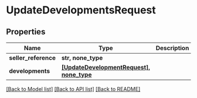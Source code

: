 # UpdateDevelopmentsRequest


## Properties
Name | Type | Description | Notes
------------ | ------------- | ------------- | -------------
**seller_reference** | **str, none_type** |  | [optional] 
**developments** | [**[UpdateDevelopmentRequest], none_type**](UpdateDevelopmentRequest.md) |  | [optional] 

[[Back to Model list]](../README.md#documentation-for-models) [[Back to API list]](../README.md#documentation-for-api-endpoints) [[Back to README]](../README.md)


